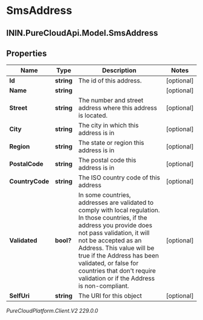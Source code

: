 # SmsAddress

## ININ.PureCloudApi.Model.SmsAddress

## Properties

|Name | Type | Description | Notes|
|------------ | ------------- | ------------- | -------------|
| **Id** | **string** | The id of this address. | [optional] |
| **Name** | **string** |  | [optional] |
| **Street** | **string** | The number and street address where this address is located. | [optional] |
| **City** | **string** | The city in which this address is in | [optional] |
| **Region** | **string** | The state or region this address is in | [optional] |
| **PostalCode** | **string** | The postal code this address is in | [optional] |
| **CountryCode** | **string** | The ISO country code of this address | [optional] |
| **Validated** | **bool?** | In some countries, addresses are validated to comply with local regulation. In those countries, if the address you provide does not pass validation, it will not be accepted as an Address. This value will be true if the Address has been validated, or false for countries that don&#39;t require validation or if the Address is non-compliant. | [optional] |
| **SelfUri** | **string** | The URI for this object | [optional] |



_PureCloudPlatform.Client.V2 229.0.0_
